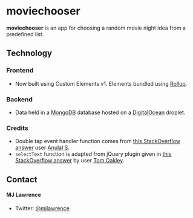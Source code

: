 # moviechooser

**moviechooser** is an app for choosing a random movie night idea from a predefined list.

## Technology

### Frontend

- Now built using Custom Elements v1. Elements bundled using [Rollup](https://rollupjs.org/).

### Backend

- Data held in a [MongoDB](https://www.mongodb.com/) database hosted on a [DigitalOcean](https://www.digitalocean.com/) droplet.

### Credits

- Double tap event handler function comes from [this StackOverflow answer](http://stackoverflow.com/a/32761323) user [Anulal S](http://stackoverflow.com/users/3951761/anulal-s).
- `selectText` function is adapted from jQuery plugin given in [this StackOverflow answer](http://stackoverflow.com/a/12244703) by user [Tom Oakley](http://stackoverflow.com/users/1125251/tom-oakley).

## Contact

#### MJ Lawrence

- Twitter: [@mjlawrence](https://twitter.com/mjlawrence "mjlawrence on twitter")
